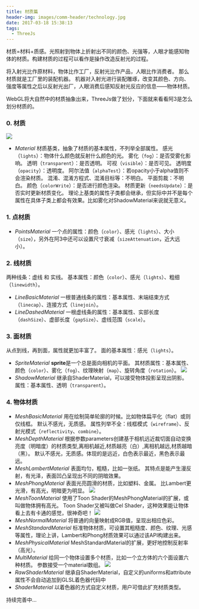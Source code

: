 ```yaml
---
title: 材质篇
header-img: images/comm-header/technology.jpg
date: 2017-03-18 15:38:13
tags: 
  - ThreeJs
---
```

材质=材料+质感。光照射到物体上折射出不同的颜色、光强等，人眼才能感知物体的材质。构建材质的过程可以看作是操作改造反射光的过程。
<!-- more -->
将入射光比作原材料，物体比作工厂，反射光比作产品，人眼比作消费者。
那么材质就是工厂里的装配机器。
机器对入射光进行装配雕琢，改变其颜色、方向、强度等属性之后以反射光出厂，人眼消费后感知反射光反应的信息——物体材质。

WebGL将大自然中的材质抽象出来，ThreeJs做了划分，下面就来看看阿3是怎么划分材质的。

### 0. 材质
![](material_2.jpg)
- *Material*
	材质基类，抽象了材质的基本属性，不列举全部属性。
	感光（`lights`）：物体什么颜色就反射什么颜色的光。
	雾化（`fog`）：是否受雾化影响。
	透明（`transparent`）：是否透明。
	可视（`visible`）：是否可见。
	透明度（`opacity`）：透明度。
	阿尔法值（`alphaTest`）：若opacity小于alpha值则不会渲染材质。
	混淆、混淆方程式、混淆目标等：不明白。
	平面剪裁：不明白。
	颜色（`colorWrite`）：是否进行颜色渲染。
	材质更新（`needsUpdate`）：是否实时更新材质变化。
	理论上基类的属性子类都会继承，但实际中并不是每个属性在具体子类上都会有效果。比如雾化对ShadowMaterial来说就无意义。

### 1. 点材质
- *PointsMaterial*
	一个点的属性：颜色（`color`）、感光（`lights`）、大小（`size`），另外在阿3中还可以设置尺寸衰减（`sizeAttenuation`，近大远小）。

### 2. 线材质
两种线条：虚线 和 实线。
基本属性：颜色（`color`）、感光（`lights`）、粗细（`linewidth`）。
- *LineBasicMaterial*
	一根普通线条的属性：基本属性、末端结束方式（`linecap`）、连接方式（`linejoin`）。
- *LineDashedMaterial*
	一根虚线条的属性：基本属性、实部长度（`dashSize`）、虚部长度（`gapSize`）、虚线范围（`scale`）。

### 3. 面材质
从点到线，再到面，属性就更加丰富了。
面的基本属性：感光（`lights`）。
- *SpriteMaterial*
	**sprite**是一个总是面向相机的平面。
	其材质属性：基本属性、颜色（`color`）、雾化（`fog`）、纹理映射（`map`）、旋转角度（`rotation`）。
	![](sprite.png)
- *ShadowMaterial*
	继承自ShaderMaterial，可以接受物体投影呈现出阴影。
	属性：基本属性、透明（`transparent`）。

### 4. 物体材质
- *MeshBasicMaterial*
	用在绘制简单轮廓的时候。比如物体扁平化（flat）或则仅线框。
	默认不感光，无质感。
	属性列举不全：线框模式（`wireframe`）、反射光模式（`reflectivity`、`combine`）。
- *MeshDepthMaterial*
	根据参数parameters创建基于相机远近裁切面自动变换亮度（明暗度）的材质类型,离相机越近,材质越亮（白）,离相机越远,材质越暗（黑）。
	默认不感光，无质感。体现的是远近，白色表示最近，黑色表示最远。
- *MeshLambertMaterial*
	表面均匀，粗糙，比如一张纸。
	其特点是能产生漫反射，有光泽，表面凹凸呈现出不同的阴暗效果。
- *MeshPhongMaterial*
	表面光亮圆滑的材质，比如塑料、金属。
	比Lambert更光滑，有高光，明暗更为明显。
	![](material_1.png)
- *MeshToonMaterial*
	使用了Toon Shader的MeshPhongMaterial的扩展，或叫做物体拥有高光。
	Toon Shader又被叫做Cel Shader，这种效果能让物体看上去有卡通的感觉，很神奇吧！
	![](toon.png)
- *MeshNormalMaterial*
	将普通的向量映射成RGB值，呈现出相应色彩。
- *MeshStandardMaterial*
	标准物体材质，可设置其粗糙度、颜色、纹理、光感等属性，理论上讲，Lambert和Phong材质效果可以通过该API构建出来。
- *MeshPhysicalMaterial*
	MeshStandardMaterial的扩展，更好地控制反射率（高光）。
- *MultiMaterial*
	给同一个物体设置多个材质，比如一个立方体的六个面设置六种材质。
	参数接受一个material数组。
	![](multi.png)
- *RawShaderMaterial*
	继承自ShaderMaterial，自定义的uniforms和attribute属性不会自动追加到GLSL着色器代码中
- *ShaderMaterial*
	以着色器的方式自定义材质，用户可借此扩充材质类型。

持续完善中...